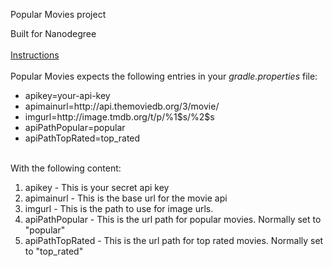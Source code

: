 Popular Movies project

Built for Nanodegree
<br /><br />
<a href="https://docs.google.com/document/d/1ZlN1fUsCSKuInLECcJkslIqvpKlP7jWL2TP9m6UiA6I/pub?embedded=true#h.7sxo8jefdfll">Instructions</a>
<br /><br />
Popular Movies expects the following entries in your <i>gradle.properties</i> file:<br />
<ul>
<li>apikey=your-api-key</li>
<li>apimainurl=http://api.themoviedb.org/3/movie/</li>
<li>imgurl=http://image.tmdb.org/t/p/%1$s/%2$s</li>
<li>apiPathPopular=popular</li>
<li>apiPathTopRated=top_rated</li>
</ul>

<br />
With the following content:<br />
<ol>
<li>apikey - This is your secret api key</li>
<li>apimainurl - This is the base url for the movie api</li>
<li>imgurl - This is the path to use for image urls.</li>
<li>apiPathPopular - This is the url path for popular movies. Normally set to "popular"</li>
<li>apiPathTopRated - This is the url path for top rated movies. Normally set to "top_rated"</li>
</ol>
